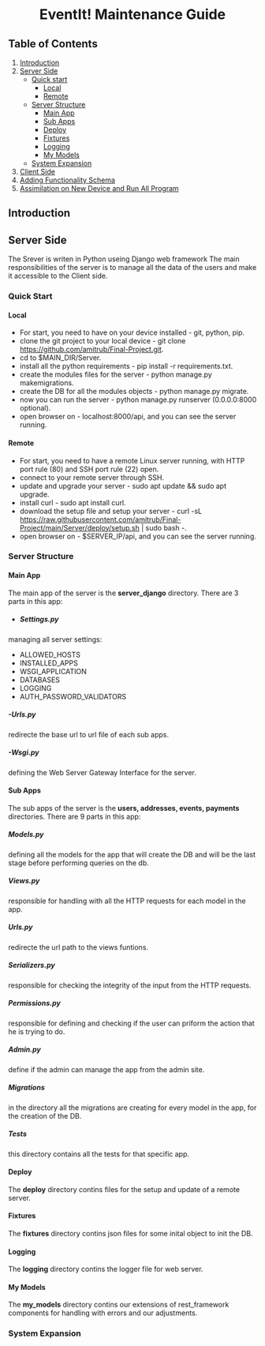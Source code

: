# <center> EventIt! Maintenance Guide</center>

## Table of Contents
1. [Introduction](#introduction)
2. [Server Side](#server-side)
	* [Quick start](#quick-start)
	 	* [Local](#local)
		* [Remote](#remote)
	* [Server Structure](#server-structure)	
	 	* [Main App](#main-app)
		* [Sub Apps](#sub-apps)
		* [Deploy](#deploy)
		* [Fixtures](#fixtures)
		* [Logging](#logging)
		* [My Models](#my-models)
	* [System Expansion](#system-expansion)
3. [Client Side](#client-side)
4. [Adding Functionality Schema](#adding-functionality-schema)
5. [Assimilation on New Device and Run All Program](#assimilation-on-new-device-and-run-all-program)

## Introduction
## Server Side
The Srever is writen in Python useing Django web framework
The main responsibilities of the server is to manage all the data of the users and make it accessible to the Client side.

### Quick Start
#### Local
* For start, you need to have on your device installed - git, python, pip.
* clone the git project to your local device - git clone https://github.com/amitrub/Final-Project.git.
* cd to $MAIN_DIR/Server.
* install all the python requirements - pip install -r requirements.txt.
* create the modules files for the server - python manage.py makemigrations.
* create the DB for all the modules objects - python manage.py migrate.
* now you can run the server - python manage.py runserver (0.0.0.0:8000 optional).
* open browser on - localhost:8000/api, and you can see the server running.

#### Remote 
* For start, you need to have a remote Linux server running, with HTTP port rule (80) and SSH port rule (22) open.
* connect to your remote server through SSH.
* update and upgrade your server - sudo apt update && sudo apt upgrade.
* install curl - sudo apt install curl.
* download the setup file and setup your server - curl -sL https://raw.githubusercontent.com/amitrub/Final-Project/main/Server/deploy/setup.sh | sudo bash -.
* open browser on - $SERVER_IP/api, and you can see the server running.

### Server Structure
#### Main App
The main app of the server is the **server_django** directory.
There are 3 parts in this app:
- ##### Settings.py
managing all server settings:
- ALLOWED_HOSTS
- INSTALLED_APPS
- WSGI_APPLICATION
- DATABASES
- LOGGING
- AUTH_PASSWORD_VALIDATORS
##### -Urls.py
redirecte the base url to url file of each sub apps.
##### -Wsgi.py
defining the Web Server Gateway Interface for the server.
#### Sub Apps
The sub apps of the server is the **users, addresses, events, payments** directories.
There are 9 parts in this app:
##### Models.py
defining all the models for the app that will create the DB and will be the last stage before performing queries on the db.
##### Views.py
responsible for handling with all the HTTP requests for each model in the app.
##### Urls.py
redirecte the url path to the views funtions.
##### Serializers.py
responsible for checking the integrity of the input from the HTTP requests. 
##### Permissions.py
responsible for defining and checking if the user can priform the action that he is trying to do. 
##### Admin.py
define if the admin can manage the app from the admin site.
##### Migrations
in the directory all the migrations are creating for every model in the app, for the creation of the DB.
##### Tests
this directory contains all the tests for that specific app.
#### Deploy
The **deploy** directory contins files for the setup and update of a remote server.
#### Fixtures
The **fixtures** directory contins json files for some inital object to init the DB.
#### Logging
The **logging** directory contins the logger file for web server.
#### My Models
The **my_models** directory contins our extensions of rest_framework components for handling with errors and our adjustments.
### System Expansion
